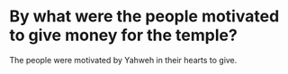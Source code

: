 # By what were the people motivated to give money for the temple?

The people were motivated by Yahweh in their hearts to give.
